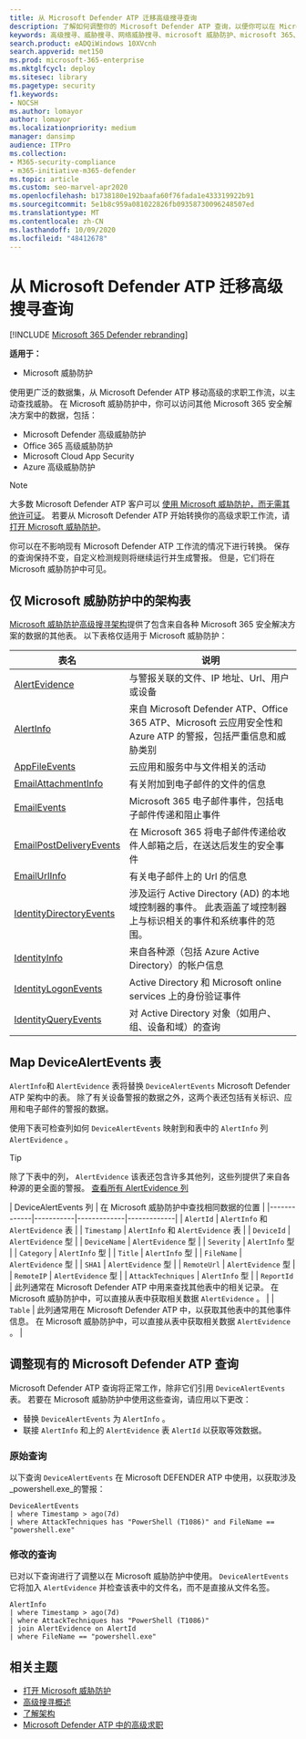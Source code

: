 ```yaml
---
title: 从 Microsoft Defender ATP 迁移高级搜寻查询
description: 了解如何调整你的 Microsoft Defender ATP 查询，以便你可以在 Microsoft 威胁防护中使用它们
keywords: 高级搜寻、威胁搜寻、网络威胁搜寻、microsoft 威胁防护、microsoft 365、mtp、m365、microsoft defender atp、mdatp、search、query、遥测、自定义检测、架构、kusto、microsoft 365、映射
search.product: eADQiWindows 10XVcnh
search.appverid: met150
ms.prod: microsoft-365-enterprise
ms.mktglfcycl: deploy
ms.sitesec: library
ms.pagetype: security
f1.keywords:
- NOCSH
ms.author: lomayor
author: lomayor
ms.localizationpriority: medium
manager: dansimp
audience: ITPro
ms.collection:
- M365-security-compliance
- m365-initiative-m365-defender
ms.topic: article
ms.custom: seo-marvel-apr2020
ms.openlocfilehash: b1738180e192baafa60f76fada1e433319922b91
ms.sourcegitcommit: 5e1b8c959a081022826fb09358730096248507ed
ms.translationtype: MT
ms.contentlocale: zh-CN
ms.lasthandoff: 10/09/2020
ms.locfileid: "48412678"
---
```

# <a name="migrate-advanced-hunting-queries-from-microsoft-defender-atp"></a>从 Microsoft Defender ATP 迁移高级搜寻查询

[!INCLUDE [Microsoft 365 Defender rebranding](../includes/microsoft-defender.md)]

**适用于：**
- Microsoft 威胁防护

使用更广泛的数据集，从 Microsoft Defender ATP 移动高级的求职工作流，以主动查找威胁。 在 Microsoft 威胁防护中，你可以访问其他 Microsoft 365 安全解决方案中的数据，包括：

- Microsoft Defender 高级威胁防护
- Office 365 高级威胁防护
- Microsoft Cloud App Security
- Azure 高级威胁防护

>[!NOTE]
>大多数 Microsoft Defender ATP 客户可以 [使用 Microsoft 威胁防护，而无需其他许可证](prerequisites.md#licensing-requirements)。 若要从 Microsoft Defender ATP 开始转换你的高级求职工作流，请 [打开 Microsoft 威胁防护](mtp-enable.md)。

你可以在不影响现有 Microsoft Defender ATP 工作流的情况下进行转换。 保存的查询保持不变，自定义检测规则将继续运行并生成警报。 但是，它们将在 Microsoft 威胁防护中可见。 

## <a name="schema-tables-in-microsoft-threat-protection-only"></a>仅 Microsoft 威胁防护中的架构表
[Microsoft 威胁防护高级搜寻架构](advanced-hunting-schema-tables.md)提供了包含来自各种 Microsoft 365 安全解决方案的数据的其他表。 以下表格仅适用于 Microsoft 威胁防护：

| 表名 | 说明 |
|------------|-------------|
| [AlertEvidence](advanced-hunting-alertevidence-table.md) | 与警报关联的文件、IP 地址、Url、用户或设备 |
| [AlertInfo](advanced-hunting-alertinfo-table.md) | 来自 Microsoft Defender ATP、Office 365 ATP、Microsoft 云应用安全性和 Azure ATP 的警报，包括严重信息和威胁类别  |
| [AppFileEvents](advanced-hunting-appfileevents-table.md) | 云应用和服务中与文件相关的活动 |
| [EmailAttachmentInfo](advanced-hunting-emailattachmentinfo-table.md) | 有关附加到电子邮件的文件的信息 |
| [EmailEvents](advanced-hunting-emailevents-table.md) | Microsoft 365 电子邮件事件，包括电子邮件传递和阻止事件 |
| [EmailPostDeliveryEvents](advanced-hunting-emailpostdeliveryevents-table.md) | 在 Microsoft 365 将电子邮件传递给收件人邮箱之后，在送达后发生的安全事件 |
| [EmailUrlInfo](advanced-hunting-emailurlinfo-table.md) | 有关电子邮件上的 Url 的信息 |
| [IdentityDirectoryEvents](advanced-hunting-identitydirectoryevents-table.md) | 涉及运行 Active Directory (AD) 的本地域控制器的事件。 此表涵盖了域控制器上与标识相关的事件和系统事件的范围。 |
| [IdentityInfo](advanced-hunting-identityinfo-table.md) | 来自各种源（包括 Azure Active Directory）的帐户信息 |
| [IdentityLogonEvents](advanced-hunting-identitylogonevents-table.md) | Active Directory 和 Microsoft online services 上的身份验证事件 |
| [IdentityQueryEvents](advanced-hunting-identityqueryevents-table.md) | 对 Active Directory 对象（如用户、组、设备和域）的查询 |

## <a name="map-devicealertevents-table"></a>Map DeviceAlertEvents 表
`AlertInfo`和 `AlertEvidence` 表将替换 `DeviceAlertEvents` Microsoft Defender ATP 架构中的表。 除了有关设备警报的数据之外，这两个表还包括有关标识、应用和电子邮件的警报的数据。

使用下表可检查列如何 `DeviceAlertEvents` 映射到和表中的 `AlertInfo` 列 `AlertEvidence` 。

>[!TIP]
>除了下表中的列， `AlertEvidence` 该表还包含许多其他列，这些列提供了来自各种源的更全面的警报。 [查看所有 AlertEvidence 列](advanced-hunting-alertevidence-table.md) 

| DeviceAlertEvents 列 | 在 Microsoft 威胁防护中查找相同数据的位置 |
|-------------|-----------|-------------|-------------|
| `AlertId` | `AlertInfo` 和  `AlertEvidence` 表 |
| `Timestamp` | `AlertInfo` 和  `AlertEvidence` 表 |
| `DeviceId` | `AlertEvidence` 型 |
| `DeviceName` | `AlertEvidence` 型 |
| `Severity` | `AlertInfo` 型 |
| `Category` | `AlertInfo` 型 |
| `Title` | `AlertInfo` 型 |
| `FileName` | `AlertEvidence` 型 |
| `SHA1` | `AlertEvidence` 型 |
| `RemoteUrl` | `AlertEvidence` 型 |
| `RemoteIP` | `AlertEvidence` 型 |
| `AttackTechniques` | `AlertInfo` 型 |
| `ReportId` | 此列通常在 Microsoft Defender ATP 中用来查找其他表中的相关记录。 在 Microsoft 威胁防护中，可以直接从表中获取相关数据 `AlertEvidence` 。 |
| `Table` | 此列通常用在 Microsoft Defender ATP 中，以获取其他表中的其他事件信息。 在 Microsoft 威胁防护中，可以直接从表中获取相关数据 `AlertEvidence` 。 |

## <a name="adjust-existing-microsoft-defender-atp-queries"></a>调整现有的 Microsoft Defender ATP 查询
Microsoft Defender ATP 查询将正常工作，除非它们引用 `DeviceAlertEvents` 表。 若要在 Microsoft 威胁防护中使用这些查询，请应用以下更改：

- 替换 `DeviceAlertEvents` 为 `AlertInfo` 。
- 联接 `AlertInfo` 和上的 `AlertEvidence` 表 `AlertId` 以获取等效数据。

### <a name="original-query"></a>原始查询
以下查询 `DeviceAlertEvents` 在 Microsoft DEFENDER ATP 中使用，以获取涉及 _powershell.exe_的警报：

```kusto
DeviceAlertEvents
| where Timestamp > ago(7d) 
| where AttackTechniques has "PowerShell (T1086)" and FileName == "powershell.exe"
```
### <a name="modified-query"></a>修改的查询
已对以下查询进行了调整以在 Microsoft 威胁防护中使用。 `DeviceAlertEvents`它将加入 `AlertEvidence` 并检查该表中的文件名，而不是直接从文件名签。

```kusto
AlertInfo 
| where Timestamp > ago(7d) 
| where AttackTechniques has "PowerShell (T1086)" 
| join AlertEvidence on AlertId
| where FileName == "powershell.exe"
```

## <a name="related-topics"></a>相关主题
- [打开 Microsoft 威胁防护](advanced-hunting-query-language.md)
- [高级搜寻概述](advanced-hunting-overview.md)
- [了解架构](advanced-hunting-schema-tables.md)
- [Microsoft Defender ATP 中的高级求职](https://docs.microsoft.com/windows/security/threat-protection/microsoft-defender-atp/advanced-hunting-overview)